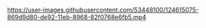 

https://user-images.githubusercontent.com/53448100/124615075-869d9d80-de92-11eb-8968-82f0768e6fb5.mp4

